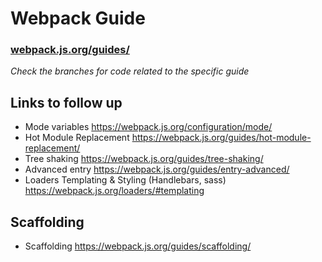 # Webpack Guide

### [webpack.js.org/guides/](https://webpack.js.org/guides/)

_Check the branches for code related to the specific guide_

## Links to follow up

* Mode variables https://webpack.js.org/configuration/mode/
* Hot Module Replacement https://webpack.js.org/guides/hot-module-replacement/
* Tree shaking https://webpack.js.org/guides/tree-shaking/
* Advanced entry https://webpack.js.org/guides/entry-advanced/
* Loaders Templating & Styling (Handlebars, sass) https://webpack.js.org/loaders/#templating

## Scaffolding

* Scaffolding https://webpack.js.org/guides/scaffolding/
